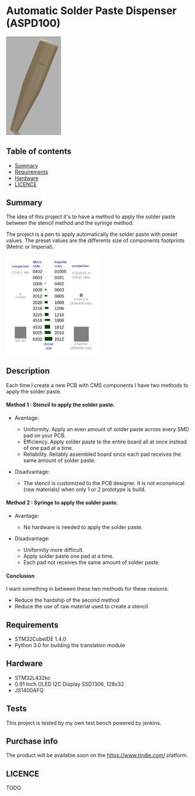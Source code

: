 # Automatic Solder Paste Dispenser (ASPD100)

<img src="https://github.com/diy-dream/automatic-solder-paste-dispenser/blob/master/docs/3DModelDesign.png" width="150">

## Table of contents
* [Summary](#summary)
* [Requirements](#requirements)
* [Hardware](#hardware)
* [LICENCE](#licence)

## Summary

The idea of this project it's to have a method to apply the solder paste between the stencil method and the syringe method.

The project is a pen to apply automatically the solder paste with preset values.
The preset values are the differents size of components footprints (Metric or Imperial).

<img align="center" src="https://github.com/diy-dream/automatic-solder-paste-dispenser/blob/master/docs/SizeFootprint.png" width="250">

## Description

Each time I create a new PCB with CMS components I have two methods to apply the solder paste. 

#### Method 1 : Stencil to apply the solder paste.

* Avantage:
	* Uniformity. Apply an even amount of solder paste across every SMD pad on your PCB.
	* Efficiency. Apply solder paste to the entire board all at once instead of one pad at a time.
	* Reliability. Reliably assembled board since each pad receives the same amount of solder paste.

* Disadvantage:
	* The stencil is customized to the PCB designer. It is not economical (raw materials) when only 1 or 2 prototype is build.

#### Method 2 : Syringe to apply the solder paste.

* Avantage:
	* No hardware is needed to apply the solder paste.

* Disadvantage:
	* Uniformity more difficult.
	* Apply solder paste one pad at a time.
	* Each pad not receives the same amount of solder paste.

#### Conclusion
I want something in between these two methods for these reasons:
* Reduce the hardship of the second method
* Reduce the use of raw material used to create a stencil
	
## Requirements

* STM32CubeIDE 1.4.0
* Python 3.0 for building the translation module

## Hardware

* STM32L432kc
* 0.91 Inch OLED I2C Display SSD1306, 128x32
* JS1400AFQ

## Tests

This project is tested by my own test bench powered by jenkins.

## Purchase info

The product will be available soon on the https://www.tindie.com/ platform.

## LICENCE

TODO
